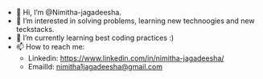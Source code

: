 - 👋 Hi, I’m @Nimitha-jagadeesha.
- 👀 I’m interested in solving problems, learning new technoogies and new teckstacks.
- 🌱 I’m currently learning best coding practices :)
- 📫 How to reach me: 
   - Linkedin: https://www.linkedin.com/in/nimitha-jagadeesha/
   - EmailId: nimitha1jagadeesha@gmail.com
